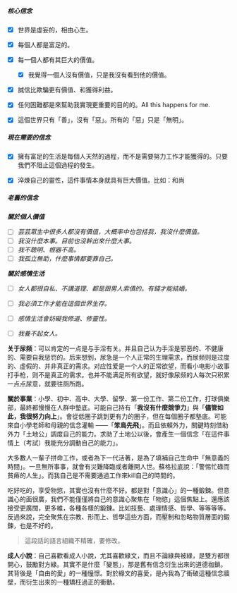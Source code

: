 ##### 核心信念

- [x] 世界是虛妄的，相由心生。
- [x] 每個人都是富足的。
- [x] 每一個人都有其巨大的價值。
  - [x] 我覺得一個人沒有價值，只是我沒有看到他的價值。
- [x] 誠信比欺騙更有價值、和獲得利益。
- [x] 任何困難都是來幫助我實現更重要的目的的。All this happens for me.
- [x] 這個世界只有「善」，沒有「惡」。所有的「惡」只是「無明」。



##### 現在需要的信念

- [x] 擁有富足的生活是每個人天然的過程，而不是需要努力工作才能獲得的。只要我們不阻止這個過程的發生。
- [x] 淬煉自己的靈性，這件事情本身就具有巨大價值。比如：和尚



##### 老舊的信念

***關於個人價值***

- [ ] *芸芸眾生中很多人都沒有價值，大概率中也包括我，我沒什麼價值。*
- [ ] *我沒什麼本事。目前也沒幹出來什麼大事。*
- [ ] *我不聰明、根器不高。*
- [ ] *我孤立無助，什麼事情都要靠自己。*

***關於感情生活***

- [ ] *女人都很自私、不講道理、都是跟男人索債的。有錢才能結婚。*
- [ ] *我必須工作才能在這個世界生存。*
- [ ] *感情生活會妨礙我修道、修靈性。*
- [ ] *我養不起女人。*



**关于尿频**：可以肯定的一点是与手淫有关。并且自己认为手淫是邪恶的、不健康的、需要自我惩罚的。后来想到，尿急是一个人正常的生理需求，而尿频则是过度的、虚假的、并非真正的需求。对应性爱是一个人的正常欲望，而看小电影小故事打手枪，则不是真正的需求。也并不能满足所有欲望，就好像尿频的人每次只积累一点点尿意，就要往厕所跑。



**關於事業**：小學、初中、高中、大學、留學、第一份工作、第二份工作，打球俱樂部，最終都慢慢在人群中墊底。可能自己持有「**我沒有什麼競爭力**」與「**儘管如此，我很努力向上**」。會從低圈子跳到更有力的圈子，但在每個圈子都墊底。可能來自小學老師和母親的信念灌輸 ——「**笨鳥先飛**」。而且依賴外力，關鍵時刻借助外力「土地公」調度自己的能力。求助了土地公以後，會產生一個信念「在這件事情上（考試）我能充分調動自己的能力」。



大多數人一輩子拼命工作，或者為下一代活著，是為了填補自己生命中「無意義的時間」。一旦無所事事，就會有災難降臨或者離開人世。蘇格拉底說：「警惕忙碌而貧瘠的人生」。而我自己是不需要通過工作來kill自己的時間的。



吃好吃的，享受物慾，其實也沒有什麼不好。都是對「意識心」的一種鍛鍊。但意識心的面很廣，我們不能僅僅將自己的意識心聚焦在「物慾」這個焦點上。還應該接受更廣闊，更多維，各種各樣的鍛鍊。比如技藝、處理情感、哲學、等等等等。反過來說，完全聚焦在宗教、形而上、哲學這些方面，而壓制和忽略物質層面的鍛鍊，也是不好的。

> 這段話的語言組織不精確，要修改。



**成人小說**：自己喜歡看成人小說，尤其喜歡綠文，而且不論綠與被綠，是雙方都很開心，鼓勵對方綠。其實不是什麼「變態」，那是舊有信念衍生出來的道德枷鎖。其背後是「自由的愛」的一種憧憬。對於綠文的喜愛，是內我為了衝破這種信念牆壁，而衍生出來的一種矯枉過正的衝動。
